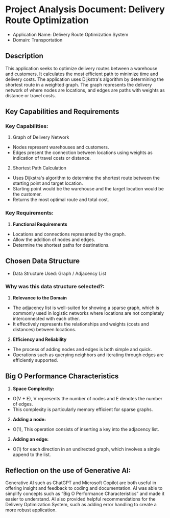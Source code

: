 # Project Analysis Document: Delivery Route Optimization 
- Application Name: Delivery Route Optimization System
- Domain: Transportation

## Description
This application seeks to optimize delivery routes between a warehouse and customers. It calculates the most efficient path to minimize time and delivery costs. The application uses Dijkstra's algorithm by determining the shortest route in a weighted graph. The graph represents the delivery network of where nodes are locations, and edges are paths with weights as distance or travel costs.

## Key Capabilities and Requirements

### Key Capabilities: 
1. Graph of Delivery Network
- Nodes represent warehouses and customers.
- Edges present the connection between locations using weights as indication of travel costs or distance.

2. Shortest Path Calculation
- Uses Dijkstra's algorithm to determine the shortest route between the starting point and target location. 
- Starting point would be the warehouse and the target location would be the customer.
- Returns the most optimal route and total cost.

### Key Requirements:
1. **Functional Requirements**
- Locations and connections represented by the graph. 
- Allow the addition of nodes and edges. 
- Determine the shortest paths for destinations. 

## Chosen Data Structure
- Data Structure Used: Graph / Adjacency List 

### Why was this data structure selected?:
1. **Relevance to the Domain**
- The adjacency list is well-suited for showing a sparse graph, which is commonly used in logistic networks where locations are not completely interconnected with each other. 
- It effectively represents the relationships and weights (costs and distances) between locations.

2. **Efficiency and Reliability** 
- The process of adding nodes and edges is both simple and quick. 
- Operations such as querying neighbors and iterating through edges are efficiently supported. 

## Big O Performance Characteristics 
1. **Space Complexity:**
- O(V + E), V represents the number of nodes and E denotes the number of edges.  
- This complexity is particularly memory efficient for sparse graphs.  

2. **Adding a node:** 
- O(1), This operation consists of inserting a key into the adjacency list. 

3. **Adding an edge:**  
- O(1) for each direction in an undirected graph, which involves a single append to the list.

## Reflection on the use of Generative AI: 
Generative AI such as ChatGPT and Microsoft Copilot are both useful in offering insight and feedback to coding and documentation. AI was able to simplify concepts such as “Big O Performance Characteristics” and made it easier to understand. AI also provided helpful recommendations for the Delivery Optimization System, such as adding error handling to create a more robust application.  
